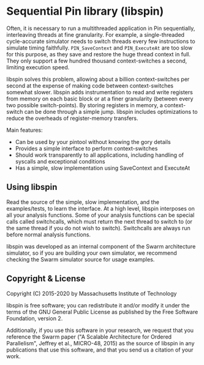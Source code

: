 Sequential Pin library (libspin)
================================

Often, it is necessary to run a multithreaded application in Pin sequentially,
interleaving threads at fine granularity. For example, a single-threaded
cycle-accurate simulator needs to switch threads every few instructions to
simulate timing faithfully. ``PIN_SaveContext`` and ``PIN_ExecuteAt`` are too
slow for this purpose, as they save and restore the huge thread context in
full. They only support a few hundred thousand context-switches a second,
limiting execution speed.

libspin solves this problem, allowing about a billion context-switches per
second at the expense of making code between context-switches somewhat slower.
libspin adds instrumentation to read and write registers from memory on each
basic block or at a finer granularity (between every two possible
switch-points). By storing registers in memory, a context-switch can be done
through a simple jump. libspin includes optimizations to reduce the overheads
of register-memory transfers.

Main features:
- Can be used by your pintool without knowing the gory details
- Provides a simple interface to perform context-switches
- Should work transparently to all applications, including handling of syscalls
  and exceptional conditions
- Has a simple, slow implementation using SaveContext and ExecuteAt

Using libspin
-------------

Read the source of the simple, slow implementation, and the
examples/tests, to learn the interface. At a high level, libspin interposes on
all your analysis functions. Some of your analysis functions can be special
calls called switchcalls, which must return the next thread to switch to (or
the same thread if you do not wish to switch). Switchcalls are always run
before normal analysis functions.

libspin was developed as an internal component of the Swarm architecture
simulator, so if you are building your own simulator, we recommend checking the
Swarm simulator source for usage examples.

Copyright & License
-------------------

Copyright (C) 2015-2020 by Massachusetts Institute of Technology

libspin is free software; you can redistribute it and/or modify it under the
terms of the GNU General Public License as published by the Free Software
Foundation, version 2.

Additionally, if you use this software in your research, we request that you
reference the Swarm paper ("A Scalable Architecture for Ordered Parallelism",
Jeffrey et al., MICRO-48, 2015) as the source of libspin in any publications
that use this software, and that you send us a citation of your work.

